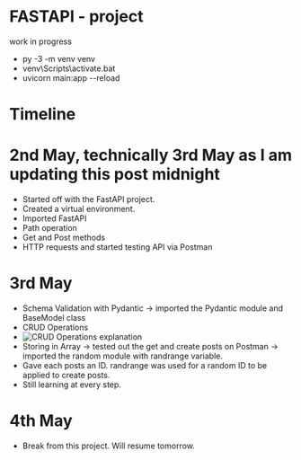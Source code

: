 # FASTAPI - project

work in progress
- py  -3  -m venv venv
- venv\Scripts\activate.bat
- uvicorn main:app  --reload

# Timeline

# 2nd May, technically 3rd May as I am updating this post midnight
- Started off with the FastAPI project.
- Created a virtual environment.
- Imported FastAPI
- Path operation
- Get and Post methods
- HTTP requests and started testing API via Postman

# 3rd May
- Schema Validation with Pydantic -> imported the Pydantic module and BaseModel class
- CRUD Operations 
- ![CRUD Operations explanation](https://assets.website-files.com/5ff66329429d880392f6cba2/61c325278ba0dc1f5c550f27_CRUD%20acronym.png)
- Storing in Array -> tested out the get and create posts on Postman -> imported the random module with randrange variable.
- Gave each posts an ID. randrange was used for a random ID to be applied to create posts.
- Still learning at every step.

# 4th May
- Break from this project. Will resume tomorrow.

